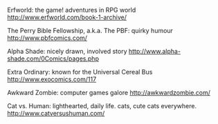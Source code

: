 Erfworld: the game! adventures in RPG world
http://www.erfworld.com/book-1-archive/


The Perry Bible Fellowship, a.k.a. The PBF: quirky humour
http://www.pbfcomics.com/


Alpha Shade: nicely drawn, involved story
http://www.alpha-shade.com/0Comics/pages.php


Extra Ordinary: known for the Universal Cereal Bus
http://www.exocomics.com/117


Awkward Zombie: computer games galore
http://awkwardzombie.com/


Cat vs. Human: lighthearted, daily life. cats, cute cats everywhere.
http://www.catversushuman.com/
